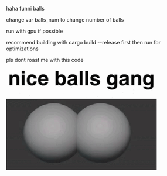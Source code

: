 haha funni balls 

change var balls_num to change number of balls

run with gpu if possible

recommend building with cargo build --release first then run for optimizations

pls dont roast me with this code

![balls slapping intensifies](/etc/ballsslaplowres.gif)

